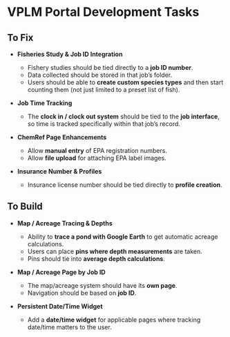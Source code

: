 # VPLM Portal Development Tasks

## To Fix

- **Fisheries Study & Job ID Integration**  
  - Fishery studies should be tied directly to a **job ID number**.  
  - Data collected should be stored in that job’s folder.  
  - Users should be able to **create custom species types** and then start counting them (not just limited to a preset list of fish).  

- **Job Time Tracking**  
  - The **clock in / clock out system** should be tied to the **job interface**, so time is tracked specifically within that job’s record.  

- **ChemRef Page Enhancements**  
  - Allow **manual entry** of EPA registration numbers.  
  - Allow **file upload** for attaching EPA label images.  

- **Insurance Number & Profiles**  
  - Insurance license number should be tied directly to **profile creation**.  

## To Build

- **Map / Acreage Tracing & Depths**  
  - Ability to **trace a pond with Google Earth** to get automatic acreage calculations.  
  - Users can place **pins where depth measurements** are taken.  
  - Pins should tie into **average depth calculations**.  

- **Map / Acreage Page by Job ID**  
  - The map/acreage system should have its **own page**.  
  - Navigation should be based on **job ID**.  

- **Persistent Date/Time Widget**  
  - Add a **date/time widget** for applicable pages where tracking date/time matters to the user.  

